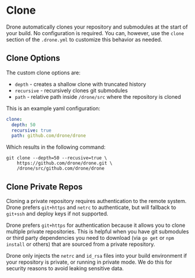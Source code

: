 # Clone

Drone automatically clones your repository and submodules at the start of your build. No configuration is required. You can, however, use the `clone` section of the `.drone.yml` to customize this behavior as needed.

## Clone Options

The custom clone options are:

* `depth` - creates a shallow clone with truncated history
* `recursive` - recursively clones git submodules
* `path` - relative path inside `/drone/src` where the repository is cloned

This is an example yaml configuration:

```yaml
clone:
  depth: 50
  recursive: true
  path: github.com/drone/drone
```

Which results in the following command:

```
git clone --depth=50 --recusive=true \
    https://github.com/drone/drone.git \
    /drone/src/github.com/drone/drone
```

## Clone Private Repos

Cloning a private repository requires authentication to the remote system. Drone prefers `git+https` and `netrc` to authenticate, but will fallback to `git+ssh` and deploy keys if not supported.

Drone prefers `git+https` for authentication because it allows you to clone multiple private repositories. This is helpful when you have git submodules or third party dependencies you need to download (via `go get` or `npm install` or others) that are sourced from a private repository.

Drone only injects the `netrc` and `id_rsa` files into your build environment if your repository is private, or running in private mode. We do this for security reasons to avoid leaking sensitive data.
